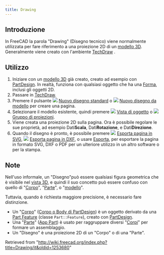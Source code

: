 ```yaml
---
title: Drawing
---
```

## Introduzione

In FreeCAD la parola "Drawing" (Disegno tecnico) viene normalmente utilizzata per fare riferimento a una proiezione 2D di un [modello 3D](/Model/it "Model/it"). Generalmente viene creato con l'ambiente [TechDraw](/TechDraw_Workbench/it "TechDraw Workbench/it") .

## Utilizzo

1. Iniziare con un [modello 3D](/Model/it "Model/it") già creato, creato ad esempio con [PartDesign](/PartDesign_Workbench/it "PartDesign Workbench/it"). In realtà, funziona con qualsiasi oggetto che ha una [Forma](/Shape/it "Shape/it"), inclusi gli oggetti 2D.
2. Passare in [TechDraw](/TechDraw_Workbench/it "TechDraw Workbench/it").
3. Premere il pulsante ![](/images/TechDraw_PageDefault.svg) [Nuovo disegno standard](/TechDraw_PageDefault/it "TechDraw PageDefault/it") o ![](/images/TechDraw_PageTemplate.svg) [Nuovo disegno da modello](/TechDraw_PageTemplate/it "TechDraw PageTemplate/it") per creare una pagina.
4. Selezionare il modello esistente, quindi premere ![](/images/TechDraw_View.svg) [Vista di oggetto](/TechDraw_View/it "TechDraw View/it") o ![](/images/TechDraw_ProjectionGroup.svg) [Gruppo di proiezioni](/TechDraw_ProjectionGroup/it "TechDraw ProjectionGroup/it").
5. Viene creata una proiezione 2D sulla pagina. Ora è possibile regolare le sue proprietà, ad esempio Dati**Scala**, Dati**Rotazione**, e Dati**Direzione**.
6. Quando il disegno è pronto, è possibile premere ![](/images/TechDraw_ExportPageSVG.svg) [Esporta pagina in SVG](/TechDraw_ExportPageSVG/it "TechDraw ExportPageSVG/it"), ![](/images/TechDraw_ExportPageDXF.svg) [Esporta pagina in DXF](/TechDraw_ExportPageDXF/it "TechDraw ExportPageDXF/it"), o usare [Esporta](/Std_Export/it "Std Export/it"), per esportare la pagina in formato SVG, DXF o PDF per un ulteriore utilizzo in un altro software o per la stampa.

## Note

Nell'uso informale, un "Disegno"può essere qualsiasi figura geometrica che è visibile nel [vista 3D](/3D_view/it "3D view/it"), e quindi il suo concetto può essere confuso con quello di "[Corpo](/Body/it "Body/it")", "[Parte](/Part/it "Part/it")", o "[modello](/Model/it "Model/it")".

Tuttavia, quando è richiesta maggiore precisione, è necessario fare distinzione.

* Un "[Corpo](/Body/it "Body/it")" ([Corpo o Body di PartDesign](/PartDesign_Body/it "PartDesign Body/it")) è un oggetto derivato da una [Part Feature](/Part_Feature/it "Part Feature/it") (classe `Part::Feature`), creato con [PartDesign](/PartDesign_Workbench/it "PartDesign Workbench/it").
* Una "[Parte](/Part/it "Part/it")" ([App Part](/App_Part "App Part")) è usato per raggruppare diversi "[Corpi](/Body/it "Body/it")" per formare un assemblaggio.
* Un "Disegno" è una proiezione 2D di un "Corpo" o di una "Parte".

Retrieved from "<http://wiki.freecad.org/index.php?title=Drawing/it&oldid=1253680>"